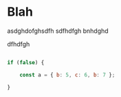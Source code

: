 # Blah

asdghdofghsdfh
sdfhdfgh
bnhdghd

dfhdfgh

```js

if (false) {

    const a = { b: 5, c: 6, b: 7 };

}


```
